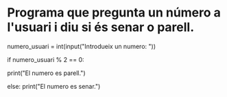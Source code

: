 # Programa que pregunta un número a l'usuari i diu si és senar o parell.

numero_usuari = int(input("Introdueix un numero: "))

if numero_usuari % 2 == 0:

   print("El numero es parell.") 

else:
   print("El numero es senar.")
